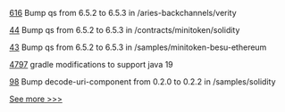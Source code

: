 
[616](https://github.com/hyperledger/aries-agent-test-harness/pull/616) Bump qs from 6.5.2 to 6.5.3 in /aries-backchannels/verity

[44](https://github.com/hyperledger-labs/yui-docs/pull/44) Bump qs from 6.5.2 to 6.5.3 in /contracts/minitoken/solidity

[43](https://github.com/hyperledger-labs/yui-docs/pull/43) Bump qs from 6.5.2 to 6.5.3 in /samples/minitoken-besu-ethereum

[4797](https://github.com/hyperledger/besu/pull/4797) gradle modifications to support java 19

[98](https://github.com/hyperledger/firefly-tokens-erc20-erc721/pull/98) Bump decode-uri-component from 0.2.0 to 0.2.2 in /samples/solidity


[See more >>>](https://start-here.hyperledger.org/pull-requests)
